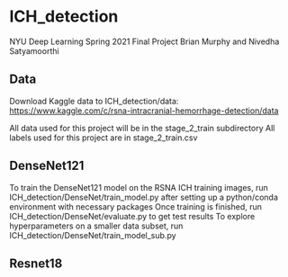 # ICH_detection
NYU Deep Learning Spring 2021 Final Project
Brian Murphy and Nivedha Satyamoorthi

## Data
Download Kaggle data to ICH_detection/data: https://www.kaggle.com/c/rsna-intracranial-hemorrhage-detection/data

All data used for this project will be in the stage_2_train subdirectory
All labels used for this project are in stage_2_train.csv

## DenseNet121
To train the DenseNet121 model on the RSNA ICH training images, run ICH_detection/DenseNet/train_model.py after setting up a python/conda environment with necessary packages
Once training is finished, run ICH_detection/DenseNet/evaluate.py to get test results
To explore hyperparameters on a smaller data subset, run ICH_detection/DenseNet/train_model_sub.py

## Resnet18
